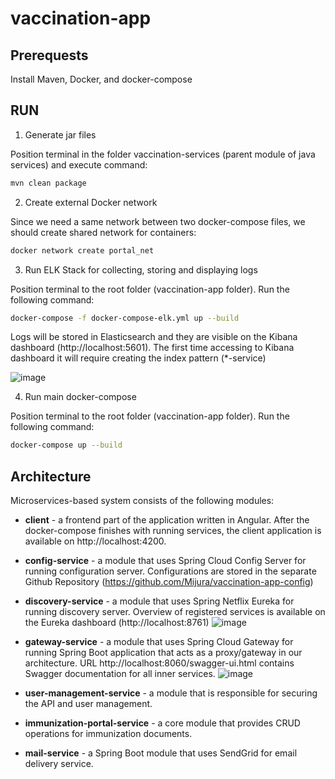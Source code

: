 # vaccination-app


## Prerequests

Install Maven, Docker, and docker-compose

## RUN
1. Generate jar files 

Position terminal in the folder vaccination-services (parent module of java services) and execute command:

```bash
mvn clean package
```

2. Create external Docker network

Since we need a same network between two docker-compose files, we should create shared network for containers:

```bash
docker network create portal_net
```

3. Run ELK Stack for collecting, storing and displaying logs

Position terminal to the root folder (vaccination-app folder). Run the following command: 

```bash
docker-compose -f docker-compose-elk.yml up --build
```

Logs will be stored in Elasticsearch and they are visible on the Kibana dashboard (http://localhost:5601). The first time accessing to Kibana dashboard it will require creating the index pattern (*-service)

![image](https://user-images.githubusercontent.com/17992401/147994297-8276cf23-8ed5-4fe3-b45c-5ee87e82f9b9.png)

4. Run main docker-compose

Position terminal to the root folder (vaccination-app folder). Run the following command: 

```bash
docker-compose up --build
```

## Architecture

Microservices-based system consists of the following modules:

- **client** - a frontend part of the application written in Angular. After the docker-compose finishes with running services, the client application is available on http://localhost:4200. 
- **config-service** - a module that uses Spring Cloud Config Server for running configuration server. Configurations are stored in the separate Github Repository (https://github.com/Mijura/vaccination-app-config)
- **discovery-service** - a module that uses Spring Netflix Eureka for running discovery server. Overview of registered services is available on the Eureka dashboard (http://localhost:8761) ![image](https://user-images.githubusercontent.com/17992401/147994485-c88f2428-0234-4c6b-b8c7-cae026cd5307.png)

- **gateway-service** -  a module that uses Spring Cloud Gateway for running Spring Boot application that acts as a proxy/gateway in our architecture. URL http://localhost:8060/swagger-ui.html contains Swagger documentation for all inner services. ![image](https://user-images.githubusercontent.com/17992401/147994581-eb038146-e2d3-45da-a447-d79eb6b0be1c.png)

- **user-management-service** - a module that is responsible for securing the API and user management.
- **immunization-portal-service** - a core module that provides CRUD operations for immunization documents. 
- **mail-service** - a Spring Boot module that uses SendGrid for email delivery service. 
